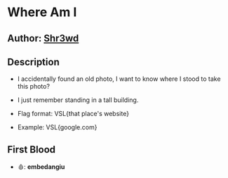 # Where Am I

## Author: [Shr3wd](https://github.com/shr3wcl)

## Description

- I accidentally found an old photo, I want to know where I stood to take this photo?

- I just remember standing in a tall building.

- Flag format: VSL{that place's website}

- Example: VSL{google.com}

## First Blood

- 🩸: **embedangiu**
